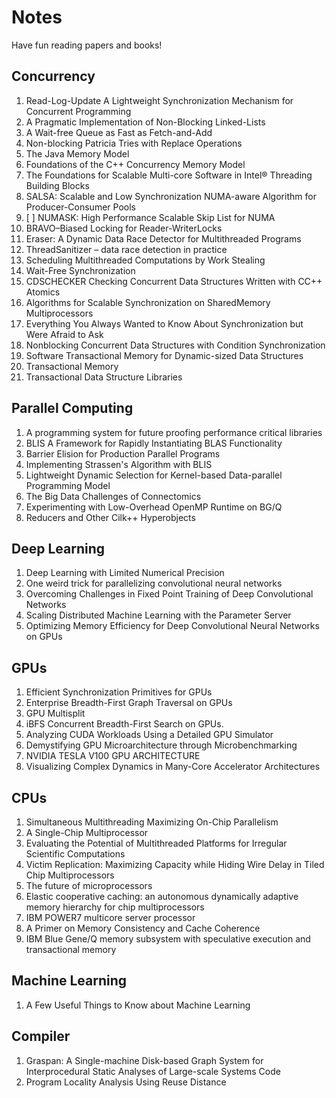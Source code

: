 # Notes

Have fun reading papers and books!

## Concurrency

1. Read-Log-Update A Lightweight Synchronization Mechanism for Concurrent Programming
2. A Pragmatic Implementation of Non-Blocking Linked-Lists
3. A Wait-free Queue as Fast as Fetch-and-Add
4. Non-blocking Patricia Tries with Replace Operations
5. The Java Memory Model
6. Foundations of the C++ Concurrency Memory Model
7. The Foundations for Scalable Multi-core Software in Intel® Threading Building Blocks
8. SALSA: Scalable and Low Synchronization NUMA-aware Algorithm for Producer-Consumer Pools
9. [ ] NUMASK: High Performance Scalable Skip List for NUMA
10. BRAVO–Biased Locking for Reader-WriterLocks
11. Eraser: A Dynamic Data Race Detector for Multithreaded Programs
12. ThreadSanitizer – data race detection in practice
13. Scheduling Multithreaded Computations by Work Stealing
14. Wait-Free Synchronization
15. CDSCHECKER Checking Concurrent Data Structures Written with CC++ Atomics
16. Algorithms for Scalable Synchronization on SharedMemory Multiprocessors
17. Everything You Always Wanted to Know About Synchronization but Were Afraid to Ask
18. Nonblocking Concurrent Data Structures with Condition Synchronization
19. Software Transactional Memory for Dynamic-sized Data Structures
20. Transactional Memory
21. Transactional Data Structure Libraries

## Parallel Computing

1. A programming system for future proofing performance critical libraries
2. BLIS A Framework for Rapidly Instantiating BLAS Functionality
3. Barrier Elision for Production Parallel Programs
4. Implementing Strassen's Algorithm with BLIS
5. Lightweight Dynamic Selection for Kernel-based Data-parallel Programming Model
6. The Big Data Challenges of Connectomics
7. Experimenting with Low-Overhead OpenMP Runtime on BG/Q
8. Reducers and Other Cilk++ Hyperobjects

## Deep Learning
 
1. Deep Learning with Limited Numerical Precision
2. One weird trick for parallelizing convolutional neural networks
3. Overcoming Challenges in Fixed Point Training of Deep Convolutional Networks
4. Scaling Distributed Machine Learning with the Parameter Server
5. Optimizing Memory Efficiency for Deep Convolutional Neural Networks on GPUs

## GPUs

1. Efficient Synchronization Primitives for GPUs
2. Enterprise Breadth-First Graph Traversal on GPUs
3. GPU Multisplit
4. iBFS Concurrent Breadth-First Search on GPUs.
5. Analyzing CUDA Workloads Using a Detailed GPU Simulator
6. Demystifying GPU Microarchitecture through Microbenchmarking
7. NVIDIA TESLA V100 GPU ARCHITECTURE
8. Visualizing Complex Dynamics in Many-Core Accelerator Architectures

## CPUs

1. Simultaneous Multithreading Maximizing On-Chip Parallelism
2. A Single-Chip Multiprocessor
3. Evaluating the Potential of Multithreaded Platforms for Irregular Scientific Computations
4. Victim Replication: Maximizing Capacity while Hiding Wire Delay in Tiled Chip Multiprocessors
5. The future of microprocessors
6. Elastic cooperative caching: an autonomous dynamically adaptive memory hierarchy for chip multiprocessors
7. IBM POWER7 multicore server processor
8. A Primer on Memory Consistency and Cache Coherence
9. IBM Blue Gene/Q memory subsystem with speculative execution and transactional memory

## Machine Learning

1. A Few Useful Things to Know about Machine Learning

## Compiler

1. Graspan: A Single-machine Disk-based Graph System for Interprocedural Static Analyses of Large-scale Systems Code
2. Program Locality Analysis Using Reuse Distance
